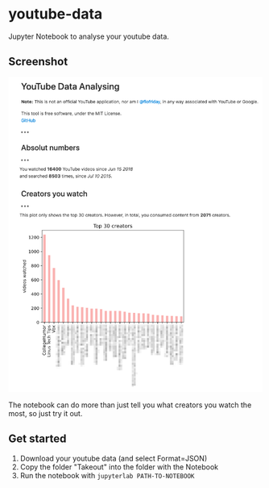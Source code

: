 # youtube-data
Jupyter Notebook to analyse your youtube data.

## Screenshot
![](screenshot.png)

The notebook can do more than just tell you what creators you watch the most, so just try it out.


## Get started
1) Download your youtube data (and select Format=JSON)
2) Copy the folder "Takeout" into the folder with the Notebook
3) Run the notebook with `jupyterlab PATH-TO-NOTEBOOK`